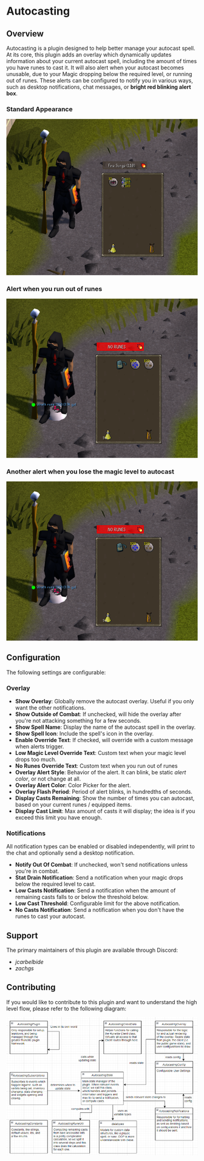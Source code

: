 # Autocasting

## Overview
Autocasting is a plugin designed to help better manage your autocast spell. At its core, this plugin adds
an overlay which dynamically updates information about your current autocast spell, including the amount of times
you have runes to cast it. It will also alert when your autocast becomes unusable, due to your Magic dropping
below the required level, or running out of runes. These alerts can be configured to notify you in various ways,
such as desktop notifications, chat messages, or **bright red blinking alert box**.

### Standard Appearance
![Example 1](example1.png?raw=true "Standard appearance of the autocasting overlay")

### Alert when you run out of runes
![Example 2](example2.png?raw=true "An alert when you don't have enough runes to autocast")

### Another alert when you lose the magic level to autocast
![Example 3](example2.png?raw=true "Another alert when you don't have the magic level to autocast")

## Configuration
The following settings are configurable:

### Overlay
- **Show Overlay**: Globally remove the autocast overlay. Useful if you only want the other notifications.
- **Show Outside of Combat**: If unchecked, will hide the overlay after you're not attacking something for a few seconds.
- **Show Spell Name**: Display the name of the autocast spell in the overlay.
- **Show Spell Icon**: Include the spell's icon in the overlay.
- **Enable Override Text**: If checked, will override with a custom message when alerts trigger.
- **Low Magic Level Override Text**: Custom text when your magic level drops too much.
- **No Runes Override Text**: Custom text when you run out of runes
- **Overlay Alert Style**: Behavior of the alert. It can blink, be static _alert color_, or not change at all.
- **Overlay Alert Color**: Color Picker for the alert.
- **Overlay Flash Period**: Period of alert blinks, in hundredths of seconds.
- **Display Casts Remaining**: Show the number of times you can autocast, based on your current runes / equipped items.
- **Display Cast Limit**: Max amount of casts it will display; the idea is if you exceed this limit you have enough.

### Notifications
All notification types can be enabled or disabled independently, will print to the chat and optionally send a desktop notification.

- **Notify Out Of Combat**: If unchecked, won't send notifications unless you're in combat.
- **Stat Drain Notification**: Send a notification when your magic drops below the required level to cast.
- **Low Casts Notification**: Send a notification when the amount of remaining casts falls to or below the threshold below.
- **Low Cast Threshold**: Configurable limit for the above notification.
- **No Casts Notification**: Send a notification when you don't have the runes to cast your autocast.

## Support
The primary maintainers of this plugin are available through Discord:  

- _jcarbelbide_  
- _zachgs_  

## Contributing
If you would like to contribute to this plugin and want to understand the high level flow, please 
refer to the following diagram:

![Code Flow](flow_diagram.png?raw=true)
